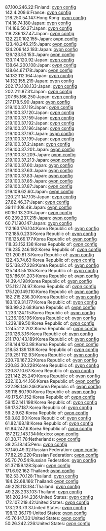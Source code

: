 87.100.246.22:Finland: [ovpn config](vpn/87_100_246_22.ovpn)  
142.4.209.6:France: [ovpn config](vpn/142_4_209_6.ovpn)  
218.250.54.147:Hong Kong: [ovpn config](vpn/218_250_54_147.ovpn)  
114.16.74.180:Japan: [ovpn config](vpn/114_16_74_180.ovpn)  
114.186.50.27:Japan: [ovpn config](vpn/114_186_50_27.ovpn)  
118.236.137.47:Japan: [ovpn config](vpn/118_236_137_47.ovpn)  
122.220.102.155:Japan: [ovpn config](vpn/122_220_102_155.ovpn)  
123.48.246.215:Japan: [ovpn config](vpn/123_48_246_215.ovpn)  
124.209.142.183:Japan: [ovpn config](vpn/124_209_142_183.ovpn)  
126.123.53.153:Japan: [ovpn config](vpn/126_123_53_153.ovpn)  
133.114.120.92:Japan: [ovpn config](vpn/133_114_120_92.ovpn)  
138.64.200.108:Japan: [ovpn config](vpn/138_64_200_108.ovpn)  
138.64.67.178:Japan: [ovpn config](vpn/138_64_67_178.ovpn)  
14.132.112.164:Japan: [ovpn config](vpn/14_132_112_164.ovpn)  
14.132.155.219:Japan: [ovpn config](vpn/14_132_155_219.ovpn)  
202.173.108.133:Japan: [ovpn config](vpn/202_173_108_133.ovpn)  
202.211.87.31:Japan: [ovpn config](vpn/202_211_87_31.ovpn)  
207.65.166.250:Japan: [ovpn config](vpn/207_65_166_250.ovpn)  
217.178.5.90:Japan: [ovpn config](vpn/217_178_5_90.ovpn)  
219.100.37.119:Japan: [ovpn config](vpn/219_100_37_119.ovpn)  
219.100.37.120:Japan: [ovpn config](vpn/219_100_37_120.ovpn)  
219.100.37.159:Japan: [ovpn config](vpn/219_100_37_159.ovpn)  
219.100.37.192:Japan: [ovpn config](vpn/219_100_37_192.ovpn)  
219.100.37.196:Japan: [ovpn config](vpn/219_100_37_196.ovpn)  
219.100.37.197:Japan: [ovpn config](vpn/219_100_37_197.ovpn)  
219.100.37.199:Japan: [ovpn config](vpn/219_100_37_199.ovpn)  
219.100.37.2:Japan: [ovpn config](vpn/219_100_37_2.ovpn)  
219.100.37.201:Japan: [ovpn config](vpn/219_100_37_201.ovpn)  
219.100.37.209:Japan: [ovpn config](vpn/219_100_37_209.ovpn)  
219.100.37.213:Japan: [ovpn config](vpn/219_100_37_213.ovpn)  
219.100.37.60:Japan: [ovpn config](vpn/219_100_37_60.ovpn)  
219.100.37.63:Japan: [ovpn config](vpn/219_100_37_63.ovpn)  
219.100.37.83:Japan: [ovpn config](vpn/219_100_37_83.ovpn)  
219.100.37.85:Japan: [ovpn config](vpn/219_100_37_85.ovpn)  
219.100.37.87:Japan: [ovpn config](vpn/219_100_37_87.ovpn)  
219.109.62.60:Japan: [ovpn config](vpn/219_109_62_60.ovpn)  
220.211.147.105:Japan: [ovpn config](vpn/220_211_147_105.ovpn)  
27.82.46.37:Japan: [ovpn config](vpn/27_82_46_37.ovpn)  
39.111.108.49:Japan: [ovpn config](vpn/39_111_108_49.ovpn)  
60.151.13.209:Japan: [ovpn config](vpn/60_151_13_209.ovpn)  
60.239.237.215:Japan: [ovpn config](vpn/60_239_237_215.ovpn)  
60.71.190.147:Japan: [ovpn config](vpn/60_71_190_147.ovpn)  
112.163.176.104:Korea Republic of: [ovpn config](vpn/112_163_176_104.ovpn)  
112.185.0.233:Korea Republic of: [ovpn config](vpn/112_185_0_233.ovpn)  
116.125.69.177:Korea Republic of: [ovpn config](vpn/116_125_69_177.ovpn)  
118.33.152.136:Korea Republic of: [ovpn config](vpn/118_33_152_136.ovpn)  
119.235.246.192:Korea Republic of: [ovpn config](vpn/119_235_246_192.ovpn)  
121.200.81.3:Korea Republic of: [ovpn config](vpn/121_200_81_3.ovpn)  
122.43.74.63:Korea Republic of: [ovpn config](vpn/122_43_74_63.ovpn)  
125.138.27.228:Korea Republic of: [ovpn config](vpn/125_138_27_228.ovpn)  
125.143.55.135:Korea Republic of: [ovpn config](vpn/125_143_55_135.ovpn)  
125.186.91.203:Korea Republic of: [ovpn config](vpn/125_186_91_203.ovpn)  
14.39.4.198:Korea Republic of: [ovpn config](vpn/14_39_4_198.ovpn)  
175.112.174.97:Korea Republic of: [ovpn config](vpn/175_112_174_97.ovpn)  
175.120.149.110:Korea Republic of: [ovpn config](vpn/175_120_149_110.ovpn)  
182.215.236.30:Korea Republic of: [ovpn config](vpn/182_215_236_30.ovpn)  
183.109.31.177:Korea Republic of: [ovpn config](vpn/183_109_31_177.ovpn)  
183.99.22.68:Korea Republic of: [ovpn config](vpn/183_99_22_68.ovpn)  
1.233.124.115:Korea Republic of: [ovpn config](vpn/1_233_124_115.ovpn)  
1.236.106.196:Korea Republic of: [ovpn config](vpn/1_236_106_196.ovpn)  
1.239.189.50:Korea Republic of: [ovpn config](vpn/1_239_189_50.ovpn)  
1.245.212.202:Korea Republic of: [ovpn config](vpn/1_245_212_202.ovpn)  
210.126.3.16:Korea Republic of: [ovpn config](vpn/210_126_3_16.ovpn)  
211.170.143.189:Korea Republic of: [ovpn config](vpn/211_170_143_189.ovpn)  
218.144.120.88:Korea Republic of: [ovpn config](vpn/218_144_120_88.ovpn)  
218.53.139.139:Korea Republic of: [ovpn config](vpn/218_53_139_139.ovpn)  
219.251.112.93:Korea Republic of: [ovpn config](vpn/219_251_112_93.ovpn)  
220.79.167.32:Korea Republic of: [ovpn config](vpn/220_79_167_32.ovpn)  
220.83.30.228:Korea Republic of: [ovpn config](vpn/220_83_30_228.ovpn)  
220.87.10.67:Korea Republic of: [ovpn config](vpn/220_87_10_67.ovpn)  
221.142.25.249:Korea Republic of: [ovpn config](vpn/221_142_25_249.ovpn)  
222.103.44.166:Korea Republic of: [ovpn config](vpn/222_103_44_166.ovpn)  
222.98.146.246:Korea Republic of: [ovpn config](vpn/222_98_146_246.ovpn)  
39.118.80.190:Korea Republic of: [ovpn config](vpn/39_118_80_190.ovpn)  
49.175.61.152:Korea Republic of: [ovpn config](vpn/49_175_61_152.ovpn)  
59.152.141.198:Korea Republic of: [ovpn config](vpn/59_152_141_198.ovpn)  
59.17.37.187:Korea Republic of: [ovpn config](vpn/59_17_37_187.ovpn)  
59.2.9.62:Korea Republic of: [ovpn config](vpn/59_2_9_62.ovpn)  
59.3.82.90:Korea Republic of: [ovpn config](vpn/59_3_82_90.ovpn)  
61.82.168.18:Korea Republic of: [ovpn config](vpn/61_82_168_18.ovpn)  
61.84.247.6:Korea Republic of: [ovpn config](vpn/61_84_247_6.ovpn)  
187.212.143.134:Mexico: [ovpn config](vpn/187_212_143_134.ovpn)  
81.30.71.78:Netherlands: [ovpn config](vpn/81_30_71_78.ovpn)  
38.25.18.145:Peru: [ovpn config](vpn/38_25_18_145.ovpn)  
37.140.49.32:Russian Federation: [ovpn config](vpn/37_140_49_32.ovpn)  
77.82.29.220:Russian Federation: [ovpn config](vpn/77_82_29_220.ovpn)  
95.70.70.54:Russian Federation: [ovpn config](vpn/95_70_70_54.ovpn)  
81.37.159.128:Spain: [ovpn config](vpn/81_37_159_128.ovpn)  
171.6.92.162:Thailand: [ovpn config](vpn/171_6_92_162.ovpn)  
182.53.70.128:Thailand: [ovpn config](vpn/182_53_70_128.ovpn)  
184.22.68.166:Thailand: [ovpn config](vpn/184_22_68_166.ovpn)  
49.228.113.184:Thailand: [ovpn config](vpn/49_228_113_184.ovpn)  
49.228.233.103:Thailand: [ovpn config](vpn/49_228_233_103.ovpn)  
161.202.144.236:United States: [ovpn config](vpn/161_202_144_236.ovpn)  
172.107.219.42:United States: [ovpn config](vpn/172_107_219_42.ovpn)  
173.233.73.3:United States: [ovpn config](vpn/173_233_73_3.ovpn)  
198.13.36.179:United States: [ovpn config](vpn/198_13_36_179.ovpn)  
45.76.147.33:United States: [ovpn config](vpn/45_76_147_33.ovpn)  
50.26.242.226:United States: [ovpn config](vpn/50_26_242_226.ovpn)  
